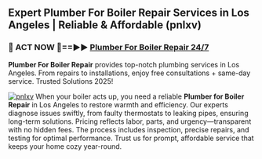 ## Expert Plumber For Boiler Repair Services in Los Angeles | Reliable & Affordable (pnlxv)  

<h3>🚿 ACT NOW 🌟==►► <a href="https://tinyurl.com/2ne6vx2x" rel="nofollow">Plumber For Boiler Repair 24/7</a></h3>

**Plumber For Boiler Repair** provides top-notch plumbing services in Los Angeles. From repairs to installations, enjoy free consultations + same-day service. Trusted Solutions 2025!

[![pnlxv](https://i.imgur.com/4PFF4AK.jpeg)](https://tinyurl.com/2ne6vx2x)
When your boiler acts up, you need a reliable **Plumber for Boiler Repair** in Los Angeles to restore warmth and efficiency. Our experts diagnose issues swiftly, from faulty thermostats to leaking pipes, ensuring long-term solutions. Pricing reflects labor, parts, and urgency—transparent with no hidden fees. The process includes inspection, precise repairs, and testing for optimal performance. Trust us for prompt, affordable service that keeps your home cozy year-round.